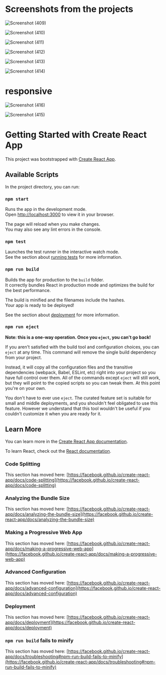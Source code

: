 # Screenshots from the projects
![Screenshot (409)](https://user-images.githubusercontent.com/50805104/184629335-8caaa564-2b49-4825-935a-7558617673e4.png)

![Screenshot (410)](https://user-images.githubusercontent.com/50805104/184629355-1808feca-d1b6-428d-aab9-d0b71a959694.png)

![Screenshot (411)](https://user-images.githubusercontent.com/50805104/184629370-cb4aeb64-fad3-4b38-a548-f4d2b5a30ce2.png)

![Screenshot (412)](https://user-images.githubusercontent.com/50805104/184629399-d4ceac1b-9c3c-456e-8037-2883898f1afc.png)

![Screenshot (413)](https://user-images.githubusercontent.com/50805104/184629404-f4988eb0-f892-48ff-8049-6f7431994ae6.png)

![Screenshot (414)](https://user-images.githubusercontent.com/50805104/184629413-3a8a18e4-7cd9-423c-8b3d-15217f98f8e2.png)

# responsive
![Screenshot (416)](https://user-images.githubusercontent.com/50805104/184637696-ad08d1fd-a2c0-4b17-82e9-f8f58008a6af.png)

![Screenshot (415)](https://user-images.githubusercontent.com/50805104/184637707-7256fbd2-2a07-41c7-95a1-5757e3b294dd.png)



# Getting Started with Create React App

This project was bootstrapped with [Create React App](https://github.com/facebook/create-react-app).

## Available Scripts

In the project directory, you can run:

### `npm start`

Runs the app in the development mode.\
Open [http://localhost:3000](http://localhost:3000) to view it in your browser.

The page will reload when you make changes.\
You may also see any lint errors in the console.

### `npm test`

Launches the test runner in the interactive watch mode.\
See the section about [running tests](https://facebook.github.io/create-react-app/docs/running-tests) for more information.

### `npm run build`

Builds the app for production to the `build` folder.\
It correctly bundles React in production mode and optimizes the build for the best performance.

The build is minified and the filenames include the hashes.\
Your app is ready to be deployed!

See the section about [deployment](https://facebook.github.io/create-react-app/docs/deployment) for more information.

### `npm run eject`

**Note: this is a one-way operation. Once you `eject`, you can't go back!**

If you aren't satisfied with the build tool and configuration choices, you can `eject` at any time. This command will remove the single build dependency from your project.

Instead, it will copy all the configuration files and the transitive dependencies (webpack, Babel, ESLint, etc) right into your project so you have full control over them. All of the commands except `eject` will still work, but they will point to the copied scripts so you can tweak them. At this point you're on your own.

You don't have to ever use `eject`. The curated feature set is suitable for small and middle deployments, and you shouldn't feel obligated to use this feature. However we understand that this tool wouldn't be useful if you couldn't customize it when you are ready for it.

## Learn More

You can learn more in the [Create React App documentation](https://facebook.github.io/create-react-app/docs/getting-started).

To learn React, check out the [React documentation](https://reactjs.org/).

### Code Splitting

This section has moved here: [https://facebook.github.io/create-react-app/docs/code-splitting](https://facebook.github.io/create-react-app/docs/code-splitting)

### Analyzing the Bundle Size

This section has moved here: [https://facebook.github.io/create-react-app/docs/analyzing-the-bundle-size](https://facebook.github.io/create-react-app/docs/analyzing-the-bundle-size)

### Making a Progressive Web App

This section has moved here: [https://facebook.github.io/create-react-app/docs/making-a-progressive-web-app](https://facebook.github.io/create-react-app/docs/making-a-progressive-web-app)

### Advanced Configuration

This section has moved here: [https://facebook.github.io/create-react-app/docs/advanced-configuration](https://facebook.github.io/create-react-app/docs/advanced-configuration)

### Deployment

This section has moved here: [https://facebook.github.io/create-react-app/docs/deployment](https://facebook.github.io/create-react-app/docs/deployment)

### `npm run build` fails to minify

This section has moved here: [https://facebook.github.io/create-react-app/docs/troubleshooting#npm-run-build-fails-to-minify](https://facebook.github.io/create-react-app/docs/troubleshooting#npm-run-build-fails-to-minify)
